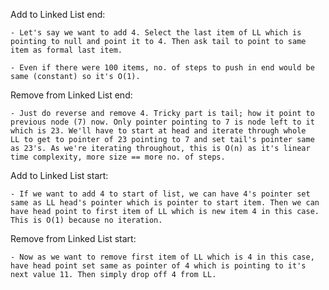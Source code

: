 Add to Linked List end:

    - Let's say we want to add 4. Select the last item of LL which is pointing to null and point it to 4. Then ask tail to point to same item as formal last item.

    - Even if there were 100 items, no. of steps to push in end would be same (constant) so it's O(1).

Remove from Linked List end:

    - Just do reverse and remove 4. Tricky part is tail; how it point to previous node (7) now. Only pointer pointing to 7 is node left to it which is 23. We'll have to start at head and iterate through whole LL to get to pointer of 23 pointing to 7 and set tail's pointer same as 23's. As we're iterating throughout, this is O(n) as it's linear time complexity, more size == more no. of steps.

Add to Linked List start:

    - If we want to add 4 to start of list, we can have 4's pointer set same as LL head's pointer which is pointer to start item. Then we can have head point to first item of LL which is new item 4 in this case. This is O(1) because no iteration.

Remove from Linked List start:

    - Now as we want to remove first item of LL which is 4 in this case, have head point set same as pointer of 4 which is pointing to it's next value 11. Then simply drop off 4 from LL. 
